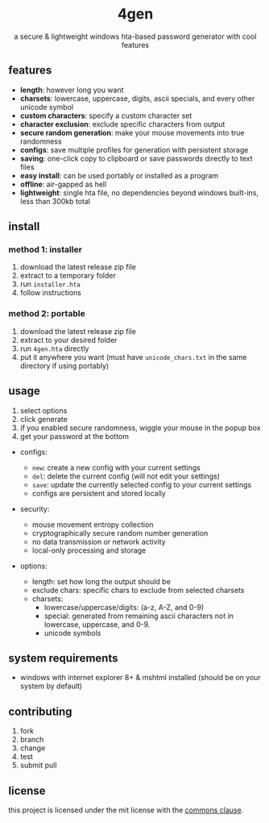 <div align="center">

<h1>4gen</h1>

a secure & lightweight windows hta-based password generator with cool features

</div>

## features

- **length**: however long you want
- **charsets**: lowercase, uppercase, digits, ascii specials, and every other unicode symbol
- **custom characters**: specify a custom character set
- **character exclusion**: exclude specific characters from output
- **secure random generation**: make your mouse movements into true randomness
- **configs**: save multiple profiles for generation with persistent storage
- **saving**: one-click copy to clipboard or save passwords directly to text files
- **easy install**: can be used portably or installed as a program
- **offline**: air-gapped as hell
- **lightweight**: single hta file, no dependencies beyond windows built-ins, less than 300kb total

## install

### method 1: installer

1. download the latest release zip file
2. extract to a temporary folder
3. run `installer.hta`
4. follow instructions

### method 2: portable

1. download the latest release zip file
2. extract to your desired folder
3. run `4gen.hta` directly
4. put it anywhere you want (must have `unicode_chars.txt` in the same directory if using portably)

## usage

1. select options
2. click generate
3. if you enabled secure randomness, wiggle your mouse in the popup box
4. get your password at the bottom

- configs:
  - `new`: create a new config with your current settings
  - `del`: delete the current config (will not edit your settings)
  - `save`: update the currently selected config to your current settings
  - configs are persistent and stored locally

- security:
  - mouse movement entropy collection
  - cryptographically secure random number generation
  - no data transmission or network activity
  - local-only processing and storage

- options:
  - length: set how long the output should be
  - exclude chars: specific chars to exclude from selected charsets
  - charsets:
    - lowercase/uppercase/digits: (a-z, A-Z, and 0-9)
    - special: generated from remaining ascii characters not in lowercase, uppercase, and 0-9.
    - unicode symbols

## system requirements

- windows with internet explorer 8+ & mshtml installed (should be on your system by default)

## contributing

1. fork
2. branch
3. change
4. test
5. submit pull

## license

this project is licensed under the mit license with the [commons clause](https://commonsclause.com/).